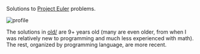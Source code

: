 Solutions to [Project Euler](https://projecteuler.net/) problems.

![profile](https://projecteuler.net/profile/bagnalla.png)

The solutions in [old/](old/) are 9+ years old (many are even older, from when I was relatively new to programming and much less experienced with math). The rest, organized by programming language, are more recent.
